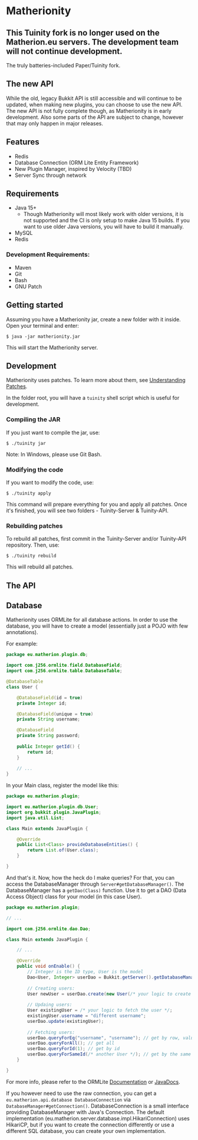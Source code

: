 # Matherionity

## This Tuinity fork is no longer used on the Matherion.eu servers. The development team will not continue development.

The truly batteries-included Paper/Tuinity fork.

## The new API

While the old, legacy Bukkit API is still accessible and will continue to be updated, 
when making new plugins, you can choose to use the new API. The new API is not fully
complete though, as Matherionity is in early development. Also some parts of the API
are subject to change, however that may only happen in major releases.

## Features
- Redis
- Database Connection (ORM Lite Entity Framework)
- New Plugin Manager, inspired by Velocity (TBD)
- Server Sync through network 

## Requirements
- Java 15+
    - Though Matherionity will most likely work with older versions,
      it is not supported and the CI is only setup to make Java 15 builds.
      If you want to use older Java versions, you will have to build it manually.
- MySQL
- Redis

### Development Requirements:
- Maven
- Git
- Bash
- GNU Patch

## Getting started

Assuming you have a Matherionity jar, create a new folder with it inside. Open your terminal 
and enter:

```shell
$ java -jar matherionity.jar
```

This will start the Matherionity server.

## Development

Matherionity uses patches. To learn more about them, see [Understanding Patches](https://github.com/PaperMC/Paper/blob/master/CONTRIBUTING.md#understanding-patches).

In the folder root, you will have a `tuinity` shell script which
is useful for development.

### Compiling the JAR

If you just want to compile the jar, use:

```shell
$ ./tuinity jar
```

Note: In Windows, please use Git Bash.

### Modifying the code

If you want to modify the code, use:

```shell
$ ./tuinity apply
```

This command will prepare everything for you and apply all patches. Once it's finished,
you will see two folders - Tuinity-Server & Tuinity-API.

### Rebuilding patches

To rebuild all patches, first commit in the Tuinity-Server and/or Tuinity-API repository.
Then, use:

```shell
$ ./tuinity rebuild
```

This will rebuild all patches.

## The API

## Database

Matherionity uses ORMLite for all database actions. In order to use the database, you will have to create a model (essentially just a POJO with few annotations). 

For example:

```java
package eu.matherion.plugin.db;

import com.j256.ormlite.field.DatabaseField;
import com.j256.ormlite.table.DatabaseTable;

@DatabaseTable
class User {

    @DatabaseField(id = true)
    private Integer id;

    @DatabaseField(unique = true)
    private String username;

    @DatabaseField
    private String password;
    
    public Integer getId() {
        return id;
    }
    
    // ...
}
```

In your Main class, register the model like this:

```java
package eu.matherion.plugin;

import eu.matherion.plugin.db.User;
import org.bukkit.plugin.JavaPlugin;
import java.util.List;

class Main extends JavaPlugin {

    @Override
    public List<Class> provideDatabaseEntities() {
        return List.of(User.class);
    }

}
```

And that's it. Now, how the heck do I make queries? For that, you can access the DatabaseManager through `Server#getDatabaseManager()`.
The DatabaseManager has a `getDao(Class)` function. Use it to get a DAO (Data Access Object) class for your 
model (in this case User).

```java
package eu.matherion.plugin;

// ...

import com.j256.ormlite.dao.Dao;

class Main extends JavaPlugin {

    // ...

    @Override
    public void onEnable() {
        // Integer is the ID type, User is the model
        Dao<User, Integer> userDao = Bukkit.getServer().getDatabaseManager().getDao(User.class);
    
        // Creating users:
        User newUser = userDao.create(new User(/* your logic to create the User class */));
        
        // Updaing users:
        User existingUser = /* your logic to fetch the user */;
        existingUser.username = "different username";
        userDao.update(existingUser);
    
        // Fetching users:
        userDao.queryForEq("username", "username"); // get by row, value
        userDao.queryForAll(); // get all
        userDao.queryForId(1); // get by id
        userDao.queryForSameId(/* another User */); // get by the same id as another User class instance
    }

}
```

For more info, please refer to the ORMLite [Documentation](https://ormlite.com/javadoc/ormlite-core/doc-files/ormlite.html#License) or [JavaDocs](https://ormlite.com/javadoc).

If you however need to use the raw connection, you can get a `eu.matherion.api.database DatabaseConnection` via
`DatabaseManager#getConnection()`. DatabaseConnection is a small interface providing DatabaseManager with Java's Connection.
The default implementation (eu.matherion.server.database.impl.HikariConnection) uses HikariCP, but if you want to create the connection differently or use a different SQL database, you can create your own implementation.

